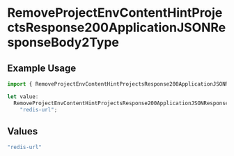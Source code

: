 # RemoveProjectEnvContentHintProjectsResponse200ApplicationJSONResponseBody2Type

## Example Usage

```typescript
import { RemoveProjectEnvContentHintProjectsResponse200ApplicationJSONResponseBody2Type } from "@vercel/sdk/models/removeprojectenvop.js";

let value:
  RemoveProjectEnvContentHintProjectsResponse200ApplicationJSONResponseBody2Type =
    "redis-url";
```

## Values

```typescript
"redis-url"
```